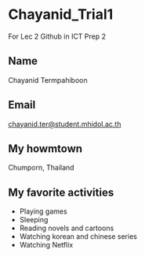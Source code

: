# Chayanid_Trial1
For Lec 2 Github in ICT Prep 2

## Name
Chayanid Termpahiboon

## Email
chayanid.ter@student.mhidol.ac.th

## My howmtown
Chumporn, Thailand

## My favorite activities
+ Playing games
+ Sleeping
+ Reading novels and cartoons
+ Watching korean and chinese series
+ Watching Netflix
